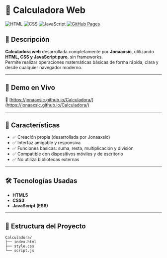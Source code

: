 # 🧮 Calculadora Web

![HTML](https://img.shields.io/badge/HTML-5-orange?logo=html5)
![CSS](https://img.shields.io/badge/CSS-3-blue?logo=css3)
![JavaScript](https://img.shields.io/badge/JavaScript-ES6-yellow?logo=javascript)
[![GitHub Pages](https://img.shields.io/badge/Live-Demo-green?logo=github)](https://jonaaxsic.github.io/Calculadora/)

## 📌 Descripción

**Calculadora web** desarrollada completamente por **Jonaaxsic**, utilizando **HTML, CSS y JavaScript puro**, sin frameworks.  
Permite realizar operaciones matemáticas básicas de forma rápida, clara y desde cualquier navegador moderno.

---

## 🚀 Demo en Vivo

🔗 [https://jonaaxsic.github.io/Calculadora/](https://jonaaxsic.github.io/Calculadora/)

---

## 🎯 Características

- ✅ Creación propia (desarrollada por Jonaaxsic)
- ✅ Interfaz amigable y responsiva
- ✅ Funciones básicas: suma, resta, multiplicación y división
- ✅ Compatible con dispositivos móviles y de escritorio
- ✅ No utiliza bibliotecas externas

---

## 🛠️ Tecnologías Usadas

- **HTML5**
- **CSS3**
- **JavaScript (ES6)**

---

## 📁 Estructura del Proyecto

```plaintext
Calculadora/
├── index.html
├── style.css
└── script.js
